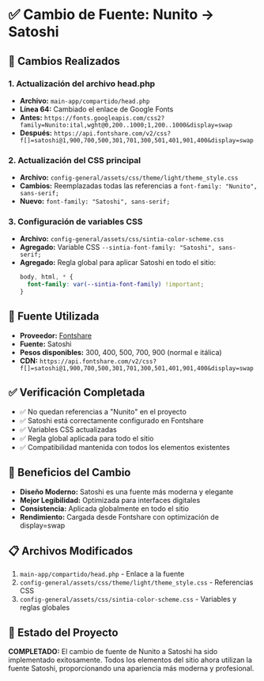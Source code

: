 # ✅ Cambio de Fuente: Nunito → Satoshi

## 🎯 **Cambios Realizados**

### **1. Actualización del archivo head.php**
- **Archivo:** `main-app/compartido/head.php`
- **Línea 64:** Cambiado el enlace de Google Fonts
- **Antes:** `https://fonts.googleapis.com/css2?family=Nunito:ital,wght@0,200..1000;1,200..1000&display=swap`
- **Después:** `https://api.fontshare.com/v2/css?f[]=satoshi@1,900,700,500,301,701,300,501,401,901,400&display=swap`

### **2. Actualización del CSS principal**
- **Archivo:** `config-general/assets/css/theme/light/theme_style.css`
- **Cambios:** Reemplazadas todas las referencias a `font-family: "Nunito", sans-serif;`
- **Nuevo:** `font-family: "Satoshi", sans-serif;`

### **3. Configuración de variables CSS**
- **Archivo:** `config-general/assets/css/sintia-color-scheme.css`
- **Agregado:** Variable CSS `--sintia-font-family: "Satoshi", sans-serif;`
- **Agregado:** Regla global para aplicar Satoshi en todo el sitio:
  ```css
  body, html, * {
    font-family: var(--sintia-font-family) !important;
  }
  ```

## 🔗 **Fuente Utilizada**
- **Proveedor:** [Fontshare](https://www.fontshare.com/?q=Satoshi)
- **Fuente:** Satoshi
- **Pesos disponibles:** 300, 400, 500, 700, 900 (normal e itálica)
- **CDN:** `https://api.fontshare.com/v2/css?f[]=satoshi@1,900,700,500,301,701,300,501,401,901,400&display=swap`

## ✅ **Verificación Completada**
- ✅ No quedan referencias a "Nunito" en el proyecto
- ✅ Satoshi está correctamente configurado en Fontshare
- ✅ Variables CSS actualizadas
- ✅ Regla global aplicada para todo el sitio
- ✅ Compatibilidad mantenida con todos los elementos existentes

## 🚀 **Beneficios del Cambio**
- **Diseño Moderno:** Satoshi es una fuente más moderna y elegante
- **Mejor Legibilidad:** Optimizada para interfaces digitales
- **Consistencia:** Aplicada globalmente en todo el sitio
- **Rendimiento:** Cargada desde Fontshare con optimización de display=swap

## 📋 **Archivos Modificados**
1. `main-app/compartido/head.php` - Enlace a la fuente
2. `config-general/assets/css/theme/light/theme_style.css` - Referencias CSS
3. `config-general/assets/css/sintia-color-scheme.css` - Variables y reglas globales

## 🎉 **Estado del Proyecto**
**COMPLETADO:** El cambio de fuente de Nunito a Satoshi ha sido implementado exitosamente. Todos los elementos del sitio ahora utilizan la fuente Satoshi, proporcionando una apariencia más moderna y profesional.


